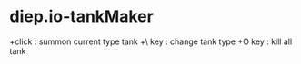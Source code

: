 # diep.io-tankMaker

+click : summon current type tank
+\ key : change tank type
+O key : kill all tank
